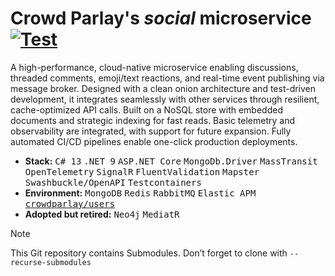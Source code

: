 # Crowd Parlay's *social* microservice [![Test](https://github.com/crowdparlay/social/actions/workflows/test.yml/badge.svg)](https://github.com/crowdparlay/social/actions/workflows/test.yml)

A high-performance, cloud-native microservice enabling discussions, threaded comments, emoji/text reactions, and real-time event publishing via message broker. Designed with a clean onion architecture and test-driven development, it integrates seamlessly with other services through resilient, cache-optimized API calls. Built on a NoSQL store with embedded documents and strategic indexing for fast reads. Basic telemetry and observability are integrated, with support for future expansion. Fully automated CI/CD pipelines enable one-click production deployments.

- **Stack:** <kbd>C# 13</kbd> <kbd>.NET 9</kbd> <kbd>ASP.NET Core</kbd> <kbd>MongoDb.Driver</kbd> <kbd>MassTransit</kbd> <kbd>OpenTelemetry</kbd> <kbd>SignalR</kbd> <kbd>FluentValidation</kbd> <kbd>Mapster</kbd> <kbd>Swashbuckle/OpenAPI</kbd> <kbd>Testcontainers</kbd>
- **Environment:** <kbd>MongoDB</kbd> <kbd>Redis</kbd> <kbd>RabbitMQ</kbd> <kbd>Elastic APM</kbd> [<kbd>crowdparlay/users</kbd>](https://github.com/crowdparlay/users)  
- **Adopted but retired:** <kbd>Neo4j</kbd> <kbd>MediatR</kbd>

> [!NOTE]
> This Git repository contains Submodules. Don’t forget to clone with `--recurse-submodules`
